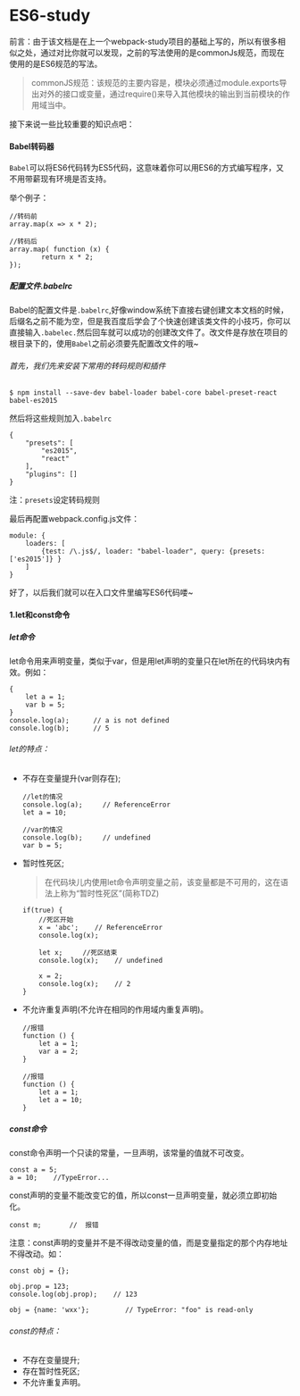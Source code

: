 # ES6-study
前言：由于该文档是在上一个webpack-study项目的基础上写的，所以有很多相似之处，通过对比你就可以发现，之前的写法使用的是commonJs规范，而现在使用的是ES6规范的写法。
>commonJS规范：该规范的主要内容是，模块必须通过module.exports导出对外的接口或变量，通过require()来导入其他模块的输出到当前模块的作用域当中。

接下来说一些比较重要的知识点吧：
#### Babel转码器
`Babel`可以将ES6代码转为ES5代码，这意味着你可以用ES6的方式编写程序，又不用带薪现有环境是否支持。

举个例子：
```
//转码前
array.map(x => x * 2);

//转码后
array.map( function (x) {
        return x * 2;
});
```

##### 配置文件.babelrc
Babel的配置文件是`.babelrc`,好像window系统下直接右键创建文本文档的时候，后缀名之前不能为空，但是我百度后学会了个快速创建该类文件的小技巧，你可以直接输入`.babelec.`然后回车就可以成功的创建改文件了。改文件是存放在项目的根目录下的，使用`Babel`之前必须要先配置改文件的哦~

###### 首先，我们先来安装下常用的转码规则和插件
```
$ npm install --save-dev babel-loader babel-core babel-preset-react babel-es2015
```

然后将这些规则加入`.babelrc`
```
{
    "presets": [
        "es2015",
        "react"
    ],
    "plugins": []
}
```

注：`presets`设定转码规则

最后再配置webpack.config.js文件：
```
module: {
    loaders: [
        {test: /\.js$/, loader: "babel-loader", query: {presets: ['es2015']} }
    ]
}
```

好了，以后我们就可以在入口文件里编写ES6代码喽~

#### 1.let和const命令
##### let命令
let命令用来声明变量，类似于var，但是用let声明的变量只在let所在的代码块内有效。例如：
```
{
    let a = 1;
    var b = 5;
}
console.log(a);      // a is not defined
console.log(b);      // 5
```
###### let的特点：
- 不存在变量提升(var则存在);
    ```
    //let的情况
    console.log(a);     // ReferenceError
    let a = 10;

    //var的情况
    console.log(b);     // undefined
    var b = 5;
    ```

- 暂时性死区;
    >在代码块儿内使用let命令声明变量之前，该变量都是不可用的，这在语法上称为“暂时性死区”(简称TDZ)
    ```
    if(true) {
        //死区开始
        x = 'abc';    // ReferenceError
        console.log(x);

        let x;     //死区结束
        console.log(x);    // undefined
        
        x = 2;
        console.log(x);    // 2
    }
    ```
- 不允许重复声明(不允许在相同的作用域内重复声明)。

    ```
    //报错
    function () {
        let a = 1;
        var a = 2;
    }

    //报错
    function () {
        let a = 1;
        let a = 10;
    }
    ```

##### const命令
const命令声明一个只读的常量，一旦声明，该常量的值就不可改变。
```
const a = 5;
a = 10;    //TypeError...
```

const声明的变量不能改变它的值，所以const一旦声明变量，就必须立即初始化。
```
const m;       //  报错
```
注意：const声明的变量并不是不得改动变量的值，而是变量指定的那个内存地址不得改动。如：
```
const obj = {};

obj.prop = 123;
console.log(obj.prop);    // 123

obj = {name: 'wxx'};         // TypeError: "foo" is read-only
```

###### const的特点：
- 不存在变量提升;
- 存在暂时性死区;
- 不允许重复声明。
